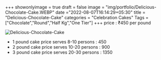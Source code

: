 +++
showonlyimage = true
draft = false
image = "img/portfolio/Delicious-Chocolate-Cake.WEBP"
date ="2022-08-07T16:14:29+05:30"
title = "Delicious-Chocolate-Cake"
categories = "Celebration Cakes"
Tags = ["Chocolate","Round","Half Kg","One Tier"]
+++
price : ₹450 per pound
<!--more-->
![Delicious-Chocolate-Cake](/img/portfolio/Delicious-Chocolate-Cake.WEBP)
* 1 pound cake price serves 8-10 persons : 450
* 2 pound cake price serves 10-20 persons : 900
* 3 pound cake price serves 20-30 persons : 1350
